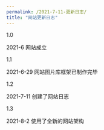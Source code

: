 ```yaml
---
permalink: /2021-7-11-更新日志/
title: "网站更新日志"
---
```


1.0  

2021-6
网站成立

1.1  

2021-6-29
网站图片库框架已制作完毕

1.2  

2021-7-11
创建了网站日志	

1.3  

2021-8-2
使用了全新的网站架构


  















































